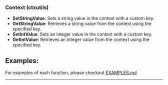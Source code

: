 ### Context (ctxutils)

- **SetStringValue**: Sets a string value in the context with a custom key.
- **GetStringValue**: Retrieves a string value from the context using the specified key.
- **SetIntValue**: Sets an integer value in the context with a custom key.
- **GetIntValue**: Retrieves an integer value from the context using the specified key.

## Examples:

For examples of each function, please checkout [EXAMPLES.md](/ctxutils/EXAMPLES.md)

---
